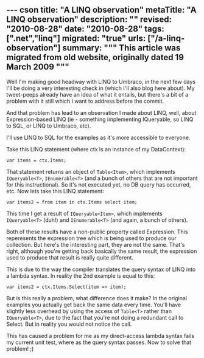 --- cson
title: "A LINQ observation"
metaTitle: "A LINQ observation"
description: ""
revised: "2010-08-28"
date: "2010-08-28"
tags: [".net","linq"]
migrated: "true"
urls: ["/a-linq-observation"]
summary: """
This article was migrated from old website, originally dated 19 March 2009
"""
---
Well I'm making good headway with LINQ to Umbraco, in the next few days I'll be doing a very interesting check in (which I'll also blog here about). My tweet-peeps already have an idea of what it entails, but there's a bit of a problem with it still which I want to address before the commit.

And that problem has lead to an observation I made about LINQ, well, about Expression-based LINQ (ie - something implementing IQueryable, so LINQ to SQL, or LINQ to Umbraco, etc).

I'll use LINQ to SQL for the examples as it's more accessible to everyone.

Take this LINQ statement (where ctx is an instance of my DataContext):

    var items = ctx.Items;

That statement returns an object of `Table<Item>`, which implements `IQueryable<T>`, `IEnumerable<T>` (and a bunch of others that are not important for this instructional). So it's not executed yet, no DB query has occurred, etc. Now lets take this LINQ statement:

    var items2 = from item in ctx.Items select item;

This time I get a result of `IQueryable<Item>`, which implements `IQueryable<T>` (duh!) and `IEnumerable<T>` (and again, a bunch of others).

Both of these results have a non-public property called Expression. This reperesents the expression tree which is being used to produce our collection. But here's the interesting part, they are not the same. That's right, although you're getting back basically the same result, the expression used to produce that result is really quite different.

This is due to the way the compiler translates the query syntax of LINQ into a lambda syntax. In reality the 2nd example is equal to this:

    var items2 = ctx.Items.Select(item => item);

But is this really a problem, what difference does it make? In the original examples you actually get back the same data every time. You'll have slightly less overhead by using the access of `Table<T>` rather than `IQueryable<T>`, due to the fact that you're not doing a redundant call to Select. But in reality you would not notice the call.

This has caused a problem for me as my direct-access lambda syntax fails my current unit test, where as the query syntax passes. Now to solve that problem! ;)

